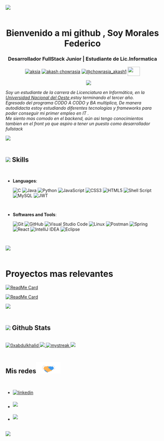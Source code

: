 <img src="https://user-images.githubusercontent.com/73097560/115834477-dbab4500-a447-11eb-908a-139a6edaec5c.gif"><br><br>
<h1 align="center">Bienvenido a mi github , Soy Morales Federico</h1>
<h3 align="center">Desarrollador FullStack Junior | Estudiante de Lic.Informatica </h3>
<p align="center">
<a href="https://www.linkedin.com/in/federico-morales-r/" target="blank"><img align="center" src="https://cdn.jsdelivr.net/npm/simple-icons@3.0.1/icons/linkedin.svg" alt="aksia" height="30" width="40" /></a>
<a href="https://www.codewars.com/users/FdMorales" target="blank"><img align="center" src="https://cdn.jsdelivr.net/npm/simple-icons@3.0.1/icons/codewars.svg" alt="akash chowrasia" height="30" width="40" /></a>
<a href="https://www.hackerrank.com/danifmoraless?hr_r=1" target="blank"><img align="center" src="https://cdn.jsdelivr.net/npm/simple-icons@3.0.1/icons/hackerrank.svg" alt="@chowrasia_akash1" height="30" width="40" /></a>
 <a href = "mailto:federico.da.morales@gmail.com"><img align="center" src="https://simpleicons.org/icons/gmail.svg" height="30" width="40" /></a>
</p>
</p>

<img align= "right" width= "240" src= "https://pa1.narvii.com/6580/8098c6e9207376889eeb0532d9f5a0723c4d73f5_hq.gif"/>

<br>

<p>
  <em>
    Soy un estudiante de la carrera de Licenciatura en Informática, en la <a href="https://www.uno.edu.ar/"> Universidad Nacional del Oeste </a> estoy terminando el tercer año.<br>
Egresado del programa CODO A CODO y BA multiplica, De manera autodidacta estoy estudiando diferentes tecnologias y frameworks para poder conseguir mi primer empleo en IT . <br>
Me siento mas comodo en el backend, aún asi tengo conocimientos tambien en el front ya que aspiro a tener un puesto como desarrollador fullstack
  </em> 
  <br>
</p>

<img src="https://user-images.githubusercontent.com/73097560/115834477-dbab4500-a447-11eb-908a-139a6edaec5c.gif"><br><br>


## <img src="https://media2.giphy.com/media/QssGEmpkyEOhBCb7e1/giphy.gif?cid=ecf05e47a0n3gi1bfqntqmob8g9aid1oyj2wr3ds3mg700bl&rid=giphy.gif" width ="25"><b> Skills</b>
<br>

<p align="center">

- **Languages**:
    
    ![C](https://img.shields.io/badge/C%20-%232370ED.svg?style=for-the-badge&logo=c&logoColor=white)
    ![Java](https://img.shields.io/badge/java-%23ED8B00.svg?style=for-the-badge&logo=openjdk&logoColor=white)
    ![Python](https://img.shields.io/badge/Python%20-%2314354C.svg?style=for-the-badge&logo=python&logoColor=white)
    ![JavaScript](https://img.shields.io/badge/javascript-%23323330.svg?style=for-the-badge&logo=javascript&logoColor=%23F7DF1E)
    ![CSS3](https://img.shields.io/badge/css3-%231572B6.svg?style=for-the-badge&logo=css3&logoColor=white)
    ![HTML5](https://img.shields.io/badge/html5-%23E34F26.svg?style=for-the-badge&logo=html5&logoColor=white)
    ![Shell Script](https://img.shields.io/badge/shell_script-%23121011.svg?style=for-the-badge&logo=gnu-bash&logoColor=white)
    ![MySQL](https://img.shields.io/badge/mysql-%2300f.svg?style=for-the-badge&logo=mysql&logoColor=white)
    ![JWT](https://img.shields.io/badge/JWT-black?style=for-the-badge&logo=JSON%20web%20tokens)


<br>

- **Softwares and Tools**:

    ![Git](https://img.shields.io/badge/git-%23F05033.svg?style=for-the-badge&logo=git&logoColor=white)
    ![GitHub](https://img.shields.io/badge/github-%23121011.svg?style=for-the-badge&logo=github&logoColor=white)
    ![Visual Studio Code](https://img.shields.io/badge/Visual%20Studio%20Code-0078d7.svg?style=for-the-badge&logo=visual-studio-code&logoColor=white)
    ![Linux](https://img.shields.io/badge/Linux-FCC624?style=for-the-badge&logo=linux&logoColor=black)
    ![Postman](https://img.shields.io/badge/Postman-FF6C37?style=for-the-badge&logo=postman&logoColor=white)
    ![Spring](https://img.shields.io/badge/spring-%236DB33F.svg?style=for-the-badge&logo=spring&logoColor=white)
    ![React](https://img.shields.io/badge/react-%2320232a.svg?style=for-the-badge&logo=react&logoColor=%2361DAFB)
    ![IntelliJ IDEA](https://img.shields.io/badge/IntelliJIDEA-000000.svg?style=for-the-badge&logo=intellij-idea&logoColor=white)
    ![Eclipse](https://img.shields.io/badge/Eclipse-FE7A16.svg?style=for-the-badge&logo=Eclipse&logoColor=white)
  

<br>

<img src="https://user-images.githubusercontent.com/73097560/115834477-dbab4500-a447-11eb-908a-139a6edaec5c.gif"><br><br>

<h1>Proyectos mas relevantes </h1>

[![ReadMe Card](https://github-readme-stats.vercel.app/api/pin/?username=Fede-Morales&repo=APIRestSpring)]([https://github.com/Fede-Morales/APIRestSpring])

[![ReadMe Card](https://github-readme-stats.vercel.app/api/pin/?username=Fede-Morales&repo=APIRestSpring)]([https://github.com/Fede-Morales/APIRestSpring])

<img src="https://user-images.githubusercontent.com/73097560/115834477-dbab4500-a447-11eb-908a-139a6edaec5c.gif"><br><br>

## <img src="https://media.giphy.com/media/iY8CRBdQXODJSCERIr/giphy.gif" width="35"><b> Github Stats </b>
<br>


<a href="https://github.com/Fede-Morales/">
 
  <img src="https://github-readme-stats.vercel.app/api/top-langs?username=Fede-Morales&show_icons=true&locale=es&layout=compact&line_height=20&title_color=7A7ADB&icon_color=2234AE&text_color=D3D3D3&bg_color=0,000000,130F40" width="375"  alt="0xabdulkhalid"/>
   <img src="https://github-readme-stats.vercel.app/api?username=Fede-Morales&include_all_commits=true&count_private=true&show_icons=true&line_height=20&title_color=7A7ADB&icon_color=2234AE&text_color=D3D3D3&bg_color=0,000000,130F40" width="450"/>
  <img src="https://github-readme-streak-stats.herokuapp.com/?user=Fede-Morales&line_height=20&locale=es&title_color=7A7ADB&icon_color=2234AE&text_color=D3D3D3&bg_color=0,000000,130F40" alt="mystreak"/>

</a>
<img src="https://user-images.githubusercontent.com/73097560/115834477-dbab4500-a447-11eb-908a-139a6edaec5c.gif"><br><br>




## <b> Mis redes</b><img src="https://github.com/0xAbdulKhalid/0xAbdulKhalid/raw/main/assets/mdImages/handshake.gif" width ="80">
<br>
<div align='left'>

<ul>

<li>
<a href="https://www.linkedin.com/in/federico-morales-r/" target="_blank">
<img src="https://img.shields.io/badge/linkedin:  Federico-%2300acee.svg?color=405DE6&style=for-the-badge&logo=linkedin&logoColor=white" alt=linkedin style="margin-bottom: 5px;"/>
</a>
</li>

<br>

<li>
<a href="https://github.com/Fede-Morales/Fede-Morales" target="_blank">
<img src="https://img.shields.io/badge/github: Federico-%23121011.svg?style=for-the-badge&logo=github&logoColor=white alt=github" style="margin-bottom: 5px;"/>
</a>
</li>

<br>

<li>
<a href="mailto:federico.da.morales@gmail.com" target="_blank">
<img src="https://img.shields.io/badge/gmail:  Federico-%23EA4335.svg?style=for-the-badge&logo=gmail&logoColor=white" t=mail style="margin-bottom: 5px;" />
</a>
</li>
	
</ul>
</div>

<br>
<img src="https://user-images.githubusercontent.com/73097560/115834477-dbab4500-a447-11eb-908a-139a6edaec5c.gif">
<br>
<br>
<br>

<div align='center'>


